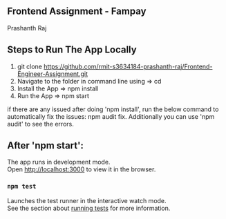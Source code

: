 ## Frontend Assignment - Fampay
Prashanth Raj

## Steps to Run The App Locally 

1) git clone https://github.com/rmit-s3634184-prashanth-raj/Frontend-Engineer-Assignment.git
2) Navigate to the folder in command line using =>  cd <Frontend-Engineer-Assignment>
3) Install the App =>  npm install 
4) Run the App =>  npm start 

if there are any issued after doing 'npm install', run the below command 
to automatically fix the issues: npm audit fix.
Additionally you can use 'npm audit' to see the errors.

## After 'npm start':
The app runs in development mode.<br />
Open [http://localhost:3000](http://localhost:3000) to view it in the browser.



### `npm test`
Launches the test runner in the interactive watch mode.<br />
See the section about [running tests](https://facebook.github.io/create-react-app/docs/running-tests) for more information.


